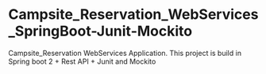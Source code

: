 # Campsite_Reservation_WebServices_SpringBoot-Junit-Mockito
Campsite_Reservation WebServices Application. This project is build in Spring boot 2 + Rest API + Junit and Mockito
